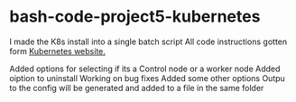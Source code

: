 # bash-code-project5-kubernetes
I made the K8s install into a single batch script 
All code instructions gotten form [Kubernetes website. ](https://phoenixnap.com/kb/install-kubernetes-on-ubuntu)

Added options for selecting if its a Control node or a worker node
Added oiption to uninstall 
Working on bug fixes 
Added some other options 
Outpu to the config will be generated and added to a file in the same folder 

